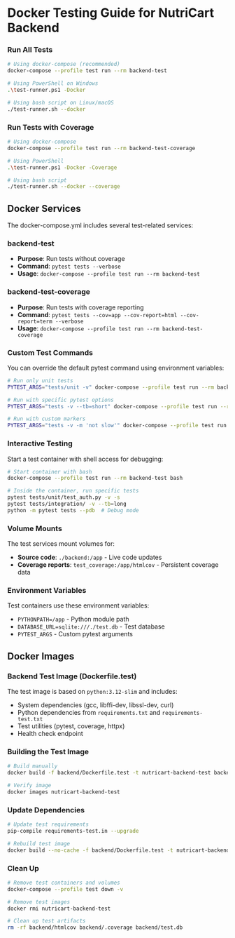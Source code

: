 # Docker Testing Guide for NutriCart Backend

### Run All Tests
```bash
# Using docker-compose (recommended)
docker-compose --profile test run --rm backend-test

# Using PowerShell on Windows
.\test-runner.ps1 -Docker

# Using bash script on Linux/macOS
./test-runner.sh --docker
```

### Run Tests with Coverage
```bash
# Using docker-compose
docker-compose --profile test run --rm backend-test-coverage

# Using PowerShell
.\test-runner.ps1 -Docker -Coverage

# Using bash script
./test-runner.sh --docker --coverage
```

## Docker Services

The docker-compose.yml includes several test-related services:

### backend-test
- **Purpose**: Run tests without coverage
- **Command**: `pytest tests --verbose`
- **Usage**: `docker-compose --profile test run --rm backend-test`

### backend-test-coverage
- **Purpose**: Run tests with coverage reporting
- **Command**: `pytest tests --cov=app --cov-report=html --cov-report=term --verbose`
- **Usage**: `docker-compose --profile test run --rm backend-test-coverage`

### Custom Test Commands

You can override the default pytest command using environment variables:

```bash
# Run only unit tests
PYTEST_ARGS="tests/unit -v" docker-compose --profile test run --rm backend-test

# Run with specific pytest options
PYTEST_ARGS="tests -v --tb=short" docker-compose --profile test run --rm backend-test

# Run with custom markers
PYTEST_ARGS="tests -v -m 'not slow'" docker-compose --profile test run --rm backend-test
```

### Interactive Testing

Start a test container with shell access for debugging:

```bash
# Start container with bash
docker-compose --profile test run --rm backend-test bash

# Inside the container, run specific tests
pytest tests/unit/test_auth.py -v -s
pytest tests/integration/ -v --tb=long
python -m pytest tests --pdb  # Debug mode
```

### Volume Mounts

The test services mount volumes for:
- **Source code**: `./backend:/app` - Live code updates
- **Coverage reports**: `test_coverage:/app/htmlcov` - Persistent coverage data

### Environment Variables

Test containers use these environment variables:
- `PYTHONPATH=/app` - Python module path
- `DATABASE_URL=sqlite:///./test.db` - Test database
- `PYTEST_ARGS` - Custom pytest arguments

## Docker Images

### Backend Test Image (Dockerfile.test)

The test image is based on `python:3.12-slim` and includes:
- System dependencies (gcc, libffi-dev, libssl-dev, curl)
- Python dependencies from `requirements.txt` and `requirements-test.txt`
- Test utilities (pytest, coverage, httpx)
- Health check endpoint

### Building the Test Image

```bash
# Build manually
docker build -f backend/Dockerfile.test -t nutricart-backend-test backend/

# Verify image
docker images nutricart-backend-test
```

### Update Dependencies

```bash
# Update test requirements
pip-compile requirements-test.in --upgrade

# Rebuild test image
docker build --no-cache -f backend/Dockerfile.test -t nutricart-backend-test backend/
```

### Clean Up

```bash
# Remove test containers and volumes
docker-compose --profile test down -v

# Remove test images
docker rmi nutricart-backend-test

# Clean up test artifacts
rm -rf backend/htmlcov backend/.coverage backend/test.db
```
